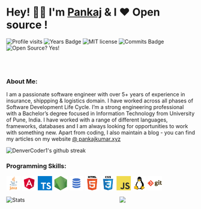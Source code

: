 # Hey! 🙋‍♂️ I'm [Pankaj](https://pankajkumar.xyz/) & I ❤ Open source !
<!--
<a href="https://github.com/ipankajsingh">
  <img align="left" alt="Salih | Github" width="25px" src="https://cdn.worldvectorlogo.com/logos/github-icon-1.svg" />
</a>

<a href="https://twitter.com/isinghpankaj">
  <img align="left" alt="Salih | Twitter" width="27px" src="https://cdn1.iconfinder.com/data/icons/social-media-circle-7/512/Circled_Twitter_svg-512.png" />
</a>
-->
  ![Profile visits](https://gpvc.arturio.dev/ipankajkumar?&style=flat-square) 
  ![Years Badge](https://badges.pufler.dev/years/ipankajkumar?style=for-the-badge&logo=appveyor&label=Years+on+Github&color=blue) 
  ![MIT license](https://img.shields.io/badge/License-MIT-blue.svg?style=for-the-badge&logo=appveyor) 
![Commits Badge](https://badges.pufler.dev/commits/all/ipankajkumar?style=for-the-badge&logo=appveyor&label=Total+Commits&color=blue)
![Open Source? Yes!](https://badgen.net/badge/Open%20Source%20%3F/Yes%21/blue?icon=github&style=for-the-badge)
 
  
<br />
<br />

### About Me:

I am a passionate software engineer with over 5+ years of experience in insurance, shippping & logistics domain. I have worked across all phases of Software Development Life Cycle. I’m a strong engineering professional with a Bachelor’s degree focused in Information Technology from University of Pune, India. I have worked with a range of different languages, frameworks, databases and I am always looking for opportunities to work with something new. Apart from coding, I also maintain a blog - you can find my articles on my website [@ pankajkumar.xyz](https://pankajkumar.xyz/)
<!--and my [Medium](https://medium.com/@math3mantic) account.-->
![DenverCoder1's github streak](https://github-readme-streak-stats.herokuapp.com/?user=ipankajkumar&theme=blue-green)

### Programming Skills: 

<code><img height="38" src="https://raw.githubusercontent.com/github/explore/80688e429a7d4ef2fca1e82350fe8e3517d3494d/topics/java/java.png" title="Java"></code>
<code><img height="38" src="https://raw.githubusercontent.com/github/explore/80688e429a7d4ef2fca1e82350fe8e3517d3494d/topics/angular/angular.png" title="Angular"></code>
<code><img height="38" src="https://raw.githubusercontent.com/github/explore/80688e429a7d4ef2fca1e82350fe8e3517d3494d/topics/typescript/typescript.png" title="Typescript"></code>
<code><img height="38" src="https://raw.githubusercontent.com/github/explore/80688e429a7d4ef2fca1e82350fe8e3517d3494d/topics/nodejs/nodejs.png" title="NodeJs"></code>
<code><img height="38" src="https://raw.githubusercontent.com/github/explore/80688e429a7d4ef2fca1e82350fe8e3517d3494d/topics/sql/sql.png" title="SQL"></code>
<code><img height="38" src="https://raw.githubusercontent.com/github/explore/80688e429a7d4ef2fca1e82350fe8e3517d3494d/topics/html/html.png" title="HTML"></code>
<code><img height="38" src="https://raw.githubusercontent.com/github/explore/80688e429a7d4ef2fca1e82350fe8e3517d3494d/topics/css/css.png" title="CSS"></code>
<code><img height="38" src="https://raw.githubusercontent.com/github/explore/80688e429a7d4ef2fca1e82350fe8e3517d3494d/topics/javascript/javascript.png" title="Javascript"></code>
<code><img height="38" src="https://raw.githubusercontent.com/github/explore/80688e429a7d4ef2fca1e82350fe8e3517d3494d/topics/linux/linux.png" title="Linux"></code>
<code><img height="38" src="https://raw.githubusercontent.com/github/explore/80688e429a7d4ef2fca1e82350fe8e3517d3494d/topics/git/git.png" title="Git"></code>

<img align='left' src="https://github-readme-stats.vercel.app/api?username=ipankajkumar&show_icons=true&theme=dark" alt="Stats" width="50%"/>
<img align='right' src="https://github-readme-stats.vercel.app/api/top-langs/?username=ipankajkumar&theme=dark&layout=compact"  width="40%"/>
<br>

<br>

<br>
<!--<img align="right" src="https://github-readme-stats.vercel.app/api/pin/?username=ipankajkumar&repo=ipankajsingh.github.io&theme=dark" width="35%"/> -->

